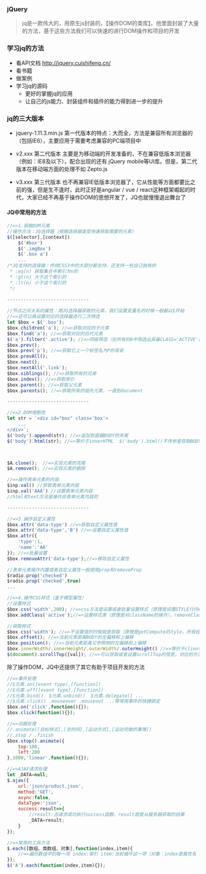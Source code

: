### jQuery

> jq是一款伟大的，用原生js封装的，【操作DOM的类库】。他里面封装了大量的方法，基于这些方法我们可以快速的进行DOM操作和项目的开发

### 学习jq的方法
  - 看API文档 http://jquery.cuishifeng.cn/
  - 看书籍
  - 做案例
  - 学习jq的源码
    + 更好的掌握jq的应用
    + 让自己的js能力、封装组件和插件的能力得到进一步的提升

### jq的三大版本
  - jquery-1.11.3.min.js 
    第一代版本的特点：大而全，方法是兼容所有浏览器的（包括IE6），主要应用于需要考虑兼容的PC端项目中

  - v2.xxx 第二代版本
    主要是为移动端的开发准备的，不在兼容低版本浏览器（例如：IE8及以下），配合出现的还有 jQuery mobile等UI库。但是，第二代版本在移动端方面的处理不如 Zepto.js

  - v3.xxx 第三代版本
    也不再兼容IE低版本浏览器了，它从性能等方面都要比之前的强，但是生不逢时，此时正好是angular / vue  / react这种框架崛起的时代，大家已经不再基于操作DOM的思想开发了，JQ也就慢慢退出舞台了

#### JQ中常用的方法

```javascript
//=>1.获取DOM元素
//操作方法：JQ选择器（根据选择器类型快速获取需要的元素）
$([selector],[context])
	$('#box')
	$('.imgBox')
	$('.box a')
    ...
/*JQ支持的选择器：传统CSS3中的大部分都支持、还支持一些自己独有的
 * :eq(n) 获取集合中索引为n的
 * :gt(n) 大于这个索引的
 * :lt(n) 小于这个索引的
 */    

------------------------------    
    
//节点之间关系的属性：用JQ选择器获取的元素，我们设置变量名的时候一般都以$开始
//=>还可以再设置对应的选择器进行二次筛选
let $box = $('.box');
$box.children('a'); //=>获取对应的子元素
$box.find('a'); //=>获取对应的后代元素
$('a').filter('.active'); //=>同级筛选（在所有的A中筛选出具备CLASS='ACTIVE'样式类的A）
$box.prev();
$box.prev('p'); //=>获取它上一个标签名为P的哥哥
$box.prevAll();
$box.next();
$box.nextAll('.link');
$box.siblings(); //=>获取所有的兄弟
$box.index(); //=>获取索引
$box.parent(); //=>获取父元素
$box.parents(); //=>获取所有的祖先元素，一直到document

------------------------------  

//=>2.DOM增删改
let str = `<div id="box" class='box'>
	...
</div>`;
$('body').append(str); //=>追加到容器BODY的末尾
$('body').html(str); //=>等价于innerHTML  $('body').html()不传参是获取BODY中的HTML内容，除了这个方法还有text方法，等价于innerText



$A.clone();  //=>实现元素的克隆
$A.remove(); //=>实现元素的删除

//=>操作表单元素的内容
$inp.val() //获取表单元素内容
$inp.val('AAA') //设置表单元素内容
//html和text方法是操作非表单元素内容的

------------------------------  

//=>3.操作自定义属性
$box.attr('data-type') //=>获取自定义属性值
$box.attr('data-type','B') //=>设置自定义属性值
$box.attr({
    'type':1,
    'name':'AA'
}); //=>批量设置
$box.removeAttr('data-type');//=>移除自定义属性

//表单元素操作内置或者自定义属性一般使用prop和removeProp
$radio.prop('checked')
$radio.prop('checked',true)
...

//=>4.操作CSS样式（盒子模型属性）
//设置样式
$box.css('width',200); //=>css方法是设置或者批量设置样式（原理是设置STYLE行内样式）$box.css({ width:200,height:200 })，写的值不加单位，方法会帮我们自动设置上px单位
$box.addClass('active');//=>设置样式类（原理是对className的操作），removeClass是移除，hasClass验证是否存在某个样式类，toggleClass之前有就是移除，没有就是新增

//获取样式
$box.css('width'); //=>不设置值的时候就是获取（原理是getComputedStyle，所有经过计算的样式都可以获取）
$box.offset(); //=>当前元素距离BODY的左偏移和上偏移
$box.position(); //=>当前元素距离父参照物的左偏移和上偏移
$box.innerWidth/.innerHeight/.outerWidth/.outerHeight() //=>等价于clientWidth/Height 和 offsetWidth/Height
$(document).scrollTop([val]); //=>可以获取或者设置scrollTop的信息，对应的方法 .scrollLeft
```

除了操作DOM，JQ中还提供了其它有助于项目开发的方法

```javascript
//=>事件处理
//$元素.on([event type],[function])
//$元素.off([event type],[function])
//$元素.bind()  $元素.unbind()  $元素.delegate() ...
//$元素.click() .mouseover .mouseout ...等常用事件的快捷绑定
$box.on('click',function(){});
$box.click(function(){});

//=>动画处理
//.animate([目标样式],[总时间],[运动方式],[运动完做的事情])
//.stop / .finish
$box.stop().animate({
    top:100,
    left:200
},1000,'linear',function(){});

//=>AJAX请求处理
let _DATA=null;
$.ajax({
    url:'json/product.json',
    method:'GET',
    async:false,
    dataType:'json',
    success:result=>{
        //result:当请求成功执行success函数，result就是从服务器获取的结果
        _DATA=result;
    }
});

//=>常用的工具方法
$.each([数组、类数组、对象],function(index,item){
    //=>遍历数组中的每一项 index:索引 item:当前循环这一项（对象：index是属性名 item属性值）
});
$('A').each(function(index,item){});

